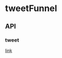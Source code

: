 # tweetFunnel

## API
### tweet
[link](https://developer.twitter.com/en/docs/twitter-api/v1/tweets/post-and-engage/api-reference/post-statuses-update)
